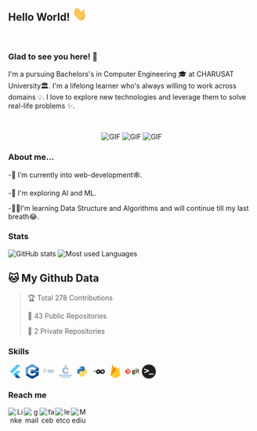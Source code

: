 

## Hello World!  <img src="https://raw.githubusercontent.com/ABSphreak/ABSphreak/master/gifs/Hi.gif" width="30px"></h2>
<br />




### Glad to see you here! 🤩 &nbsp;
I'm a pursuing Bachelors's in Computer Engineering 🎓 at CHARUSAT University🏛. I'm a lifelong learner who's always willing to work across domains 💡. I love to explore new technologies and leverage them to solve real-life problems ✨.

<br />


<p align = 'center'>
 <img height=250 src="https://media.giphy.com/media/BferOKonYOspm28AiB/giphy.gif" alt="GIF" /> 
 <img height=250 src="https://media.giphy.com/media/DyeaRFh450rTqd7yQB/giphy.gif" alt="GIF" /> 
 <img height=250 src="https://media.giphy.com/media/MYBqUqn7yEsBtAMgDI/giphy.gif" alt="GIF" />
</p>


### About me...
-🌱 I’m currently into web-development🕸.

-🤖 I'm exploring AI and ML.

-👩‍💻I'm learning Data Structure and Algorithms and will continue till my last breath😂.





### Stats

<p align="left">
    <img src="https://github-readme-stats.vercel.app/api?username=AyushiPanth&show_icons=true&count_private=true&include_all_commits=true&theme=radical" alt="GitHub stats"  width="50%"/>
    <img src="https://github-readme-stats.vercel.app/api/top-langs/?username=AyushiPanth&layout=compact&theme=radical" alt="Most used Languages" width="42%" />
</p>



## 🐱 My Github Data

> 🏆 Total 278 Contributions
 > 
> 📜 43 Public Repositories
 > 
> 🔑 2 Private Repositories 

### Skills

<code><img align="center" height="30" src="https://raw.githubusercontent.com/github/explore/80688e429a7d4ef2fca1e82350fe8e3517d3494d/topics/flutter/flutter.png"></code>
<code><img align="center" height="30" src="https://raw.githubusercontent.com/github/explore/80688e429a7d4ef2fca1e82350fe8e3517d3494d/topics/cpp/cpp.png"></code>
<code><img align="center" height="30" src="https://raw.githubusercontent.com/github/explore/80688e429a7d4ef2fca1e82350fe8e3517d3494d/topics/java/java.png"></code>
<code><img align="center" height="30" src="https://raw.githubusercontent.com/github/explore/80688e429a7d4ef2fca1e82350fe8e3517d3494d/topics/c/c.png"></code>
<code><img align="center" height="30" src="https://raw.githubusercontent.com/github/explore/80688e429a7d4ef2fca1e82350fe8e3517d3494d/topics/python/python.png"></code>
<code><img align="center" height="30" src="https://raw.githubusercontent.com/github/explore/80688e429a7d4ef2fca1e82350fe8e3517d3494d/topics/go/go.png"></code>
<code><img align="center" height="30" src="https://raw.githubusercontent.com/github/explore/80688e429a7d4ef2fca1e82350fe8e3517d3494d/topics/firebase/firebase.png"></code>
<code><img align="center" height="30" src="https://raw.githubusercontent.com/github/explore/80688e429a7d4ef2fca1e82350fe8e3517d3494d/topics/git/git.png"></code>
<code><img align="center" height="30" src="https://raw.githubusercontent.com/github/explore/80688e429a7d4ef2fca1e82350fe8e3517d3494d/topics/terminal/terminal.png"></code>


### Reach me

<p align="center">
      <a padding:75px href="https://www.linkedin.com/in/ayushi-panth-a20463197/" target="blank"><img align="left" src="https://cdn.jsdelivr.net/gh/Ryanjiena/Ryanjiena@master/icon/linkedin.svg" alt="LinkedIn" height="32" width="32" /></a>
      <a padding:75px href="mailto:ayushipanth123a@gmail.com" target="blank"><img align="left" src="https://cdn.jsdelivr.net/gh/Ryanjiena/Ryanjiena@master/icon/gmail.svg" alt="gmail" height="32" width="32" /></a>
    <a padding:75px href="https://www.facebook.com/ayushi.panth.3" target="blank"><img align="left" src="https://cdn.jsdelivr.net/gh/Ryanjiena/Ryanjiena@master/icon/facebook.svg" alt="facebook" height="32" width="32" /></a>
    <a padding:75px href="https://leetcode.com/WTEF_AyushiPanth/" target="blank"><img align="left" src="https://cdn.jsdelivr.net/gh/Ryanjiena/Ryanjiena@master/icon/leetcode.svg" alt="leetcode" height="32" width="32" /></a>
  <a padding:75px href="https://ayushipanth.medium.com/" target="blank"><img align="left" src="https://icons-for-free.com/iconfiles/png/512/medium+icon-1320186682844050412.png" alt="Medium" height="32" width="32" /></a>

</p>

